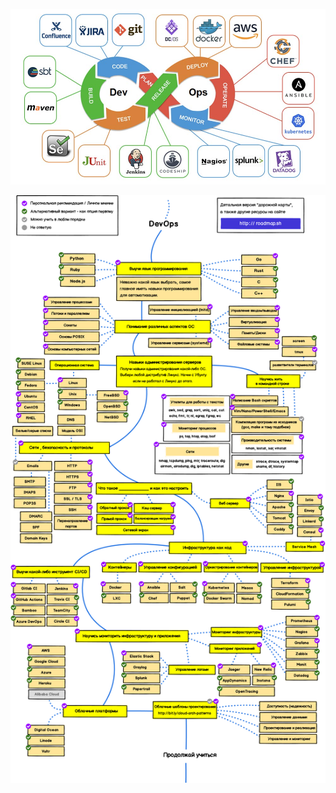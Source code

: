 <div style="text-align:center;">
<p><div data-iframe-width="150" data-iframe-height="270" data-share-badge-id="839528b8-2d5a-4b5f-ab50-b6838c512140" data-share-badge-host="https://www.credly.com"></div><script type="text/javascript" async src="//cdn.credly.com/assets/utilities/embed.js"></script></p>
<p><img src="devops.jpeg"></p>

<p><img src="devops2.jpg"></p>
</div>